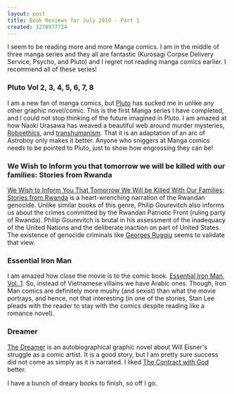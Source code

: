```yaml
--- 
layout: post
title: Book Reviews for July 2010 - Part 1
created: 1278977724
---
```

<p>I seem to be reading more and more Manga comics. I am in the middle of three manga series and they all are fantastic (Kurosagi Corpse Delivery Service, Psycho, and Pluto) and I regret not reading manga comics earlier. I recommend all of these series! </p> 

<h3>Pluto Vol 2, 3, 4, 5, 6, 7, 8</h3>
<p>I am a new fan of manga comics, but <a href="http://www.amazon.com/gp/product/1421519194?ie=UTF8&amp;tag=nimbupani-20&amp;linkCode=as2&amp;camp=1789&amp;creative=390957&amp;creativeASIN=1421519194">Pluto</a> has sucked me in unlike any other graphic novel/comic. This is the first Manga series I have completed, and I could not stop thinking of the future imagined in Pluto. I am amazed at how Naoki Urasawa has weaved a beautiful web around murder mysteries, <a href="http://en.wikipedia.org/wiki/Roboethics">Roboethics</a>, and <a href="http://en.wikipedia.org/wiki/Transhumanism">transhumanism</a>. That it is an adaptation of an arc of Astroboy only makes it better. Anyone who sniggers at Manga comics needs to be pointed to Pluto, just to show how engrossing they can be!</p>

<h3>We Wish to Inform you that tomorrow we will be killed with our families: Stories from Rwanda</h3>
<p><a href="http://www.amazon.com/gp/product/0374286973?ie=UTF8&amp;tag=nimbupani-20&amp;linkCode=as2&amp;camp=1789&amp;creative=390957&amp;creativeASIN=0374286973">We Wish to Inform You That Tomorrow We Will be Killed With Our Families: Stories from Rwanda</a> is a heart-wrenching narration of the Rwandan genocide. Unlike similar books of this genre, Philip Gourevitch also informs us about the crimes committed by the Rwandan Patriotic Front (ruling party of Rwanda). Philip Gourevitch is brutal in his assessment of the inadequacy of the United Nations and the deliberate inaction on part of United States. The existence of genocide criminals like <a href="http://en.wikipedia.org/wiki/Georges_Ruggiu">Georges Ruggiu</a> seems to validate that view. </p>

<h3>Essential Iron Man</h3>
<p>I am amazed how close the movie is to the comic book. <a href="http://www.amazon.com/gp/product/0785134646?ie=UTF8&amp;tag=nimbupani-20&amp;linkCode=as2&amp;camp=1789&amp;creative=390957&amp;creativeASIN=0785134646">Essential Iron Man, Vol. 1</a>. So, instead of Vietnamese villains we have Arabic ones. Though, Iron Man comics are definitely more mushy (and sexist) than what the movie portrays, and hence, not that interesting (in one of the stories, Stan Lee pleads with the reader to stay with the comics despite reading like a romance novel).</p> 

<h3>Dreamer</h3>
<p><a href="http://www.amazon.com/gp/product/1563896788?ie=UTF8&amp;tag=nimbupani-20&amp;linkCode=as2&amp;camp=1789&amp;creative=390957&amp;creativeASIN=1563896788">The Dreamer</a> is an autobiographical graphic novel about Will Eisner's struggle as a comic artist. It is a good story, but I am pretty sure success did not come as simply as it is narrated. I liked <a href="http://nimbupani.com/book-reviews-for-june-2010-part-1.html">The Contract with God</a> better. </p>

<p>I have a bunch of dreary books to finish, so off I go.</p>

